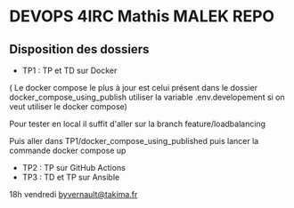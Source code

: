 # DEVOPS 4IRC Mathis MALEK REPO

## Disposition des dossiers

- TP1 : TP et TD sur Docker 

( Le docker compose le plus à jour est celui présent dans le dossier docker_compose_using_publish utiliser la variable .env.developement si on veut utiliser le docker compose)

Pour tester en local il suffit d'aller sur la branch feature/loadbalancing

Puis aller dans TP1/docker_compose_using_published puis lancer la commande docker compose up

- TP2 : TP sur GitHub Actions
- TP3 : TD et TP sur Ansible 

18h vendredi 
byvernault@takima.fr